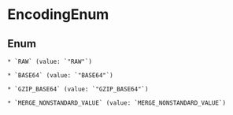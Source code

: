 
# EncodingEnum

## Enum


    * `RAW` (value: `"RAW"`)

    * `BASE64` (value: `"BASE64"`)

    * `GZIP_BASE64` (value: `"GZIP_BASE64"`)

    * `MERGE_NONSTANDARD_VALUE` (value: `MERGE_NONSTANDARD_VALUE`)


